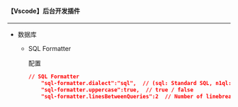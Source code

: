 #### 【Vscode】后台开发插件

-------------------------------------

*   数据库

    -   SQL Formatter

        配置

        ```json
        // SQL Formatter
            "sql-formatter.dialect":"sql",  // (sql: Standard SQL, n1ql: Couchbase N1QL, db2: IBM DB2, pl/sql: Oracle PL/SQL). Defaults to sql.
            "sql-formatter.uppercase":true,  // true / false
            "sql-formatter.linesBetweenQueries":2  // Number of linebreaks between queries. Defaults to 2.
        
        ```

        
